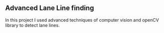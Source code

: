## Advanced Lane Line finding
In this project I used advanced techniques of computer vision and openCV library to detect lane lines.
